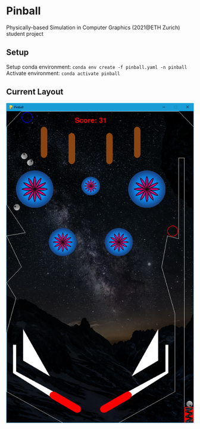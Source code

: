 # Pinball

Physically-based Simulation in Computer Graphics (2021@ETH Zurich) student project

## Setup   
Setup conda environment: `conda env create -f pinball.yaml -n pinball`   
Activate environment: `conda activate pinball`

## Current Layout
![Current Layout](curr_setup.png)
